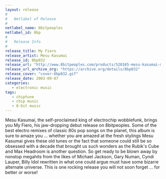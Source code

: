 ```yaml
---
layout: release
#
#   Netlabel of Release
#
netlabel_name: 8bitpeoples
netlabel_id: 8bp
#
#   Release Info
#
release_title: My Fiero
release_artist: Mesu Kasumai
release_id: 8bp032
release_url: "http://www.8bitpeoples.com/products/520165-mesu-kasumai-my-fiero"
release_url_archive_org: "https://archive.org/details/8bp032"
release_cover: "cover-8bp032.gif"
release_date: 2003-09-07
categories:
   - electronic music
tags:
   - chiptune
   - chip music
   - 8-bit music
---
```

Mesu Kasumai, the self-proclaimed king of electrochip wobblefunk, brings you My Fiero, his jaw-dropping debut release on 8bitpeoples. Some of the best electro remixes of classic 80s pop songs on the planet, this album is sure to amaze you ... whether you are amazed at the fresh stylings Mesu Kasumai gives these old tunes or the fact that someone could still be so obsessed with a decade that brought us such wonders as the Rubik's Cube and Max Headroom is another question. So get ready to be blown away by nonstop megahits from the likes of Michael Jackson, Gary Numan, Cyndi Lauper, Billy Idol rewritten in what one could argue must have some bizarre alternate universe. This is one rocking release you will not soon forget ... for better or worse!